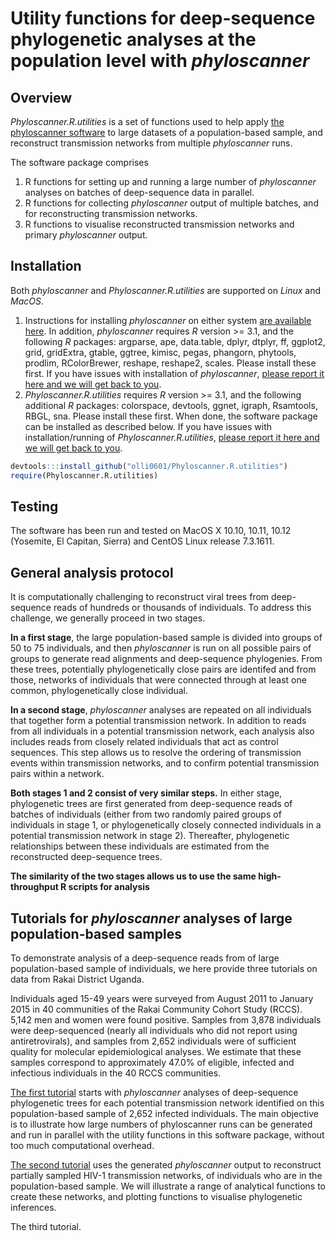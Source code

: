 # Utility functions for deep-sequence phylogenetic analyses at the population level with *phyloscanner*

## Overview
*Phyloscanner.R.utilities* is a set of functions used to help apply [the phyloscanner software](https://github.com/BDI-pathogens/phyloscanner) to large datasets of a population-based sample, and reconstruct transmission networks from multiple *phyloscanner* runs. 

The software package comprises
1. R functions for setting up and running a large number of *phyloscanner* analyses on batches of deep-sequence data in parallel. 
2. R functions for collecting *phyloscanner* output of multiple batches, and for reconstructing transmission networks.
3. R functions to visualise reconstructed transmission networks and primary *phyloscanner* output. 

## Installation
Both *phyloscanner* and *Phyloscanner.R.utilities* are supported on *Linux* and *MacOS*. 
1. Instructions for installing *phyloscanner* on either system [are available here](https://github.com/BDI-pathogens/phyloscanner/blob/master/InfoAndInputs/InstallationNotesForMakingTrees.sh). In addition, *phyloscanner* requires *R* version >= 3.1, and the following *R* packages: argparse, ape, data.table, dplyr, dtplyr, ff, ggplot2, grid, gridExtra, gtable, ggtree, kimisc, pegas, phangorn, phytools, prodlim, RColorBrewer, reshape, reshape2, scales. Please install these first. If you have issues with installation of *phyloscanner*, [please report it here and we will get back to you](https://github.com/BDI-pathogens/phyloscanner/issues). 
2. *Phyloscanner.R.utilities* requires *R* version >= 3.1, and the following additional *R* packages: colorspace, devtools, ggnet, igraph, Rsamtools, RBGL, sna. Please install these first. When done, the software package can be installed as described below. If you have issues with installation/running of *Phyloscanner.R.utilities*, [please report it here and we will get back to you](https://github.com/olli0601/Phyloscanner.R.utilities/issues).
```r
devtools:::install_github("olli0601/Phyloscanner.R.utilities")
require(Phyloscanner.R.utilities)
```

## Testing
The software has been run and tested on MacOS X 10.10, 10.11, 10.12 (Yosemite, El Capitan, Sierra) and CentOS Linux release 7.3.1611.  

## General analysis protocol
It is computationally challenging to reconstruct viral trees from 
deep-sequence reads of hundreds or thousands of individuals. To
address this challenge, we generally proceed in two stages. 

**In a first stage**, the large population-based sample is divided into groups of 50
to 75 individuals, and then *phyloscanner* is run on all possible pairs of groups
to generate read alignments and deep-sequence phylogenies. From these trees, potentially phylogenetically close pairs are identifed and from those, networks of
individuals that were connected through at least one common, phylogenetically close
individual. 

**In a second stage**, *phyloscanner* analyses are repeated on all individuals that together form a potential transmission network. In addition to reads from all individuals in a potential transmission network, each analysis also includes reads from closely related individuals that act as control sequences. This step allows us to resolve the ordering of
transmission events within transmission networks, and to confirm potential
transmission pairs within a network. 

**Both stages 1 and 2 consist of very similar steps.** In either stage, phylogenetic trees are first generated from deep-sequence reads of batches of individuals (either from two randomly paired groups of individuals in stage 1, or phylogenetically closely connected individuals in a potential transmission network in stage 2). Thereafter, phylogenetic relationships between these individuals are estimated from the reconstructed deep-sequence trees. 

**The similarity of the two stages allows us to use the same high-throughput R scripts for analysis**  

## Tutorials for *phyloscanner* analyses of large population-based samples
To demonstrate analysis of a deep-sequence reads from of large population-based sample of individuals, we here provide three tutorials on data from Rakai District Uganda. 

Individuals aged 15-49 years were surveyed from August 2011 to January 2015 in 40 communities of the Rakai Community Cohort Study (RCCS). 5,142 men and women were found positive. Samples from 3,878 individuals were deep-sequenced (nearly all individuals who did not report using antiretrovirals), and samples from 2,652 individuals were of sufficient quality for molecular epidemiological analyses. We estimate that these samples correspond to approximately 47.0% of eligible, infected and infectious individuals in the 40 RCCS communities.

[The first tutorial](Rakai.01.run_phyloscanner.md) starts with *phyloscanner* analyses of deep-sequence phylogenetic trees for each potential transmission network identified on this population-based sample of 2,652 infected individuals. The main objective is to illustrate how large numbers of phyloscanner runs can be generated and run in parallel with the utility functions in this software package, without too much computational overhead.

 [The second tutorial](Rakai.02.reconstruct_transmission_networks.md) uses the generated *phyloscanner* output to reconstruct partially sampled HIV-1 transmission networks, of individuals who are in the population-based sample. We will illustrate a range of analytical functions to create these networks, and plotting functions to visualise phylogenetic inferences.  

The third tutorial.

